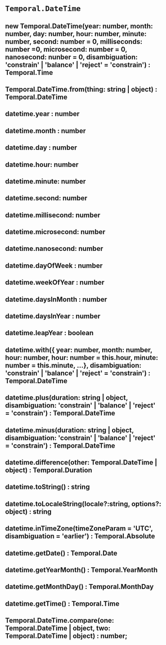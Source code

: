 # `Temporal.DateTime`

## new Temporal.DateTime(year: number, month: number, day: number, hour: number, minute: number, second: number = 0, milliseconds: number =0, microsecond: number = 0, nanosecond: nunber = 0, disambiguation: 'constrain' | 'balance' | 'reject' = 'constrain') : Temporal.Time

## Temporal.DateTime.from(thing: string | object) : Temporal.DateTime

## datetime.year : number

## datetime.month : number

## datetime.day : number

## datetime.hour: number

## datetime.minute: number

## datetime.second: number

## datetime.millisecond: number

## datetime.microsecond: number

## datetime.nanosecond: number

## datetime.dayOfWeek : number

## datetime.weekOfYear : number

## datetime.daysInMonth : number

## datetime.daysInYear : number

## datetime.leapYear : boolean

## datetime.with({ year: number, month: number, hour: number, hour: number = this.hour, minute: number = this.minute, ...}, disambiguation: 'constrain' | 'balance' | 'reject' = 'constrain') : Temporal.DateTime

## datetime.plus(duration: string | object, disambiguation: 'constrain' | 'balance' | 'reject' = 'constrain') : Temporal.DateTime

## datetime.minus(duration: string | object, disambiguation: 'constrain' | 'balance' | 'reject' = 'constrain') : Temporal.DateTime

## datetime.difference(other: Temporal.DateTime | object) : Temporal.Duration

## datetime.toString() : string

## datetime.toLocaleString(locale?:string, options?: object) : string

## datetime.inTimeZone(timeZoneParam = 'UTC', disambiguation = 'earlier') : Temporal.Absolute

## datetime.getDate() : Temporal.Date

## datetime.getYearMonth() : Temporal.YearMonth

## datetime.getMonthDay() : Temporal.MonthDay

## datetime.getTime() : Temporal.Time

## Temporal.DateTime.compare(one: Temporal.DateTime | object, two: Temporal.DateTime | object) : number;
